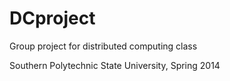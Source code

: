 DCproject
=========

Group project for distributed computing class

Southern Polytechnic State University, Spring 2014
